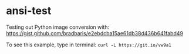# ansi-test
Testing out Python image conversion with:
https://gist.github.com/bradbaris/e2ebdcba15ae61db38d436b641fabd49

To see this example, type in terminal: 
`curl -L https://git.io/vw9a1`
